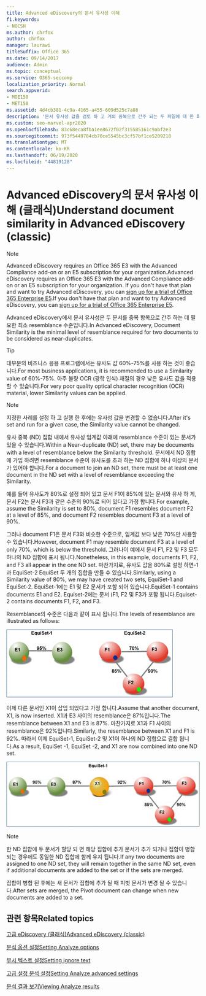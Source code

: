 ```yaml
---
title: Advanced eDiscovery의 문서 유사성 이해
f1.keywords:
- NOCSH
ms.author: chrfox
author: chrfox
manager: laurawi
titleSuffix: Office 365
ms.date: 09/14/2017
audience: Admin
ms.topic: conceptual
ms.service: O365-seccomp
localization_priority: Normal
search.appverid:
- MOE150
- MET150
ms.assetid: 4d4cb381-4c9a-4165-a455-609d525c7a88
description: '문서 유사성 값을 검토 하 고 거의 중복으로 간주 되는 두 파일에 대 한 최소 resemblance 수준은 Advanced eDiscovery에서 작동 합니다. '
ms.custom: seo-marvel-apr2020
ms.openlocfilehash: 83c68eca8fba1ee8672f02f315585161c9abf2e3
ms.sourcegitcommit: 973f5449784cb70ce5545bc3cf57bf1ce5209218
ms.translationtype: MT
ms.contentlocale: ko-KR
ms.lasthandoff: 06/19/2020
ms.locfileid: "44819128"
---
```

# <a name="understand-document-similarity-in-advanced-ediscovery-classic"></a><span data-ttu-id="3da3a-103">Advanced eDiscovery의 문서 유사성 이해 (클래식)</span><span class="sxs-lookup"><span data-stu-id="3da3a-103">Understand document similarity in Advanced eDiscovery (classic)</span></span>

> [!NOTE]
> <span data-ttu-id="3da3a-104">Advanced eDiscovery requires an Office 365 E3 with the Advanced Compliance add-on or an E5 subscription for your organization.</span><span class="sxs-lookup"><span data-stu-id="3da3a-104">Advanced eDiscovery requires an Office 365 E3 with the Advanced Compliance add-on or an E5 subscription for your organization.</span></span> <span data-ttu-id="3da3a-105">If you don't have that plan and want to try Advanced eDiscovery, you can [sign up for a trial of Office 365 Enterprise E5](https://go.microsoft.com/fwlink/p/?LinkID=698279).</span><span class="sxs-lookup"><span data-stu-id="3da3a-105">If you don't have that plan and want to try Advanced eDiscovery, you can [sign up for a trial of Office 365 Enterprise E5](https://go.microsoft.com/fwlink/p/?LinkID=698279).</span></span> 
  
<span data-ttu-id="3da3a-106">Advanced eDiscovery에서 문서 유사성은 두 문서를 중복 항목으로 간주 하는 데 필요한 최소 resemblance 수준입니다.</span><span class="sxs-lookup"><span data-stu-id="3da3a-106">In Advanced eDiscovery, Document Similarity is the minimal level of resemblance required for two documents to be considered as near-duplicates.</span></span>
  
> [!TIP]
> <span data-ttu-id="3da3a-107">대부분의 비즈니스 응용 프로그램에서는 유사도 값 60%-75%를 사용 하는 것이 좋습니다.</span><span class="sxs-lookup"><span data-stu-id="3da3a-107">For most business applications, it is recommended to use a Similarity value of 60%-75%.</span></span> <span data-ttu-id="3da3a-108">아주 불량 OCR (광학 인식) 재질의 경우 낮은 유사도 값을 적용할 수 있습니다.</span><span class="sxs-lookup"><span data-stu-id="3da3a-108">For very poor quality optical character recognition (OCR) material, lower Similarity values can be applied.</span></span> 
  
> [!NOTE]
> <span data-ttu-id="3da3a-109">지정한 사례를 설정 하 고 실행 한 후에는 유사성 값을 변경할 수 없습니다.</span><span class="sxs-lookup"><span data-stu-id="3da3a-109">After it's set and run for a given case, the Similarity value cannot be changed.</span></span> 
  
<span data-ttu-id="3da3a-110">유사 중복 (ND) 집합 내에서 유사성 임계값 아래에 resemblance 수준이 있는 문서가 있을 수 있습니다.</span><span class="sxs-lookup"><span data-stu-id="3da3a-110">Within a Near-duplicate (ND) set, there may be documents with a level of resemblance below the Similarity threshold.</span></span> <span data-ttu-id="3da3a-111">문서에서 ND 집합에 가입 하려면 resemblance 수준이 유사도를 초과 하는 ND 집합에 하나 이상의 문서가 있어야 합니다.</span><span class="sxs-lookup"><span data-stu-id="3da3a-111">For a document to join an ND set, there must be at least one document in the ND set with a level of resemblance exceeding the Similarity.</span></span> 
  
<span data-ttu-id="3da3a-112">예를 들어 유사도가 80%로 설정 되어 있고 문서 F1이 85%에 있는 문서와 유사 하 게, 문서 F2는 문서 F3과 같은 수준의 90%로 되어 있다고 가정 합니다.</span><span class="sxs-lookup"><span data-stu-id="3da3a-112">For example, assume the Similarity is set to 80%, document F1 resembles document F2 at a level of 85%, and document F2 resembles document F3 at a level of 90%.</span></span> 
  
<span data-ttu-id="3da3a-113">그러나 document F1은 문서 F3와 비슷한 수준으로, 임계값 보다 낮은 70%만 사용할 수 있습니다.</span><span class="sxs-lookup"><span data-stu-id="3da3a-113">However, document F1 may resemble document F3 at a level of only 70%, which is below the threshold.</span></span> <span data-ttu-id="3da3a-114">그러나이 예에서 문서 F1, F2 및 F3 모두 하나의 ND 집합에 표시 됩니다.</span><span class="sxs-lookup"><span data-stu-id="3da3a-114">Nonetheless, in this example, documents F1, F2, and F3 all appear in the one ND set.</span></span> <span data-ttu-id="3da3a-115">마찬가지로, 유사도 값을 80%로 설정 하면-1과 EquiSet-2 EquiSet 두 개의 집합을 만들 수 있습니다.</span><span class="sxs-lookup"><span data-stu-id="3da3a-115">Similarly, using a Similarity value of 80%, we may have created two sets, EquiSet-1 and EquiSet-2.</span></span> <span data-ttu-id="3da3a-116">EquiSet-1에는 E1 및 E2 문서가 포함 되어 있습니다.</span><span class="sxs-lookup"><span data-stu-id="3da3a-116">EquiSet-1 contains documents E1 and E2.</span></span> <span data-ttu-id="3da3a-117">Equiset-2에는 문서 (F1, F2 및 F3가 포함 됩니다.</span><span class="sxs-lookup"><span data-stu-id="3da3a-117">Equiset-2 contains documents F1, F2, and F3.</span></span> 
  
<span data-ttu-id="3da3a-118">Resemblance의 수준은 다음과 같이 표시 됩니다.</span><span class="sxs-lookup"><span data-stu-id="3da3a-118">The levels of resemblance are illustrated as follows:</span></span>
  
![문서 유사성](../media/3907ea7d-e28a-4027-8fc3-be090dd39144.gif)
  
<span data-ttu-id="3da3a-120">이제 다른 문서인 X1이 삽입 되었다고 가정 합니다.</span><span class="sxs-lookup"><span data-stu-id="3da3a-120">Assume that another document, X1, is now inserted.</span></span> <span data-ttu-id="3da3a-121">X1과 E3 사이의 resemblance은 87%입니다.</span><span class="sxs-lookup"><span data-stu-id="3da3a-121">The resemblance between X1 and E3 is 87%.</span></span> <span data-ttu-id="3da3a-122">마찬가지로 X1과 F1 사이의 resemblance은 92%입니다.</span><span class="sxs-lookup"><span data-stu-id="3da3a-122">Similarly, the resemblance between X1 and F1 is 92%.</span></span> <span data-ttu-id="3da3a-123">따라서 이제 EquiSet-1, EquiSet-2 및 X1이 하나의 ND 집합으로 결합 됩니다.</span><span class="sxs-lookup"><span data-stu-id="3da3a-123">As a result, EquiSet -1, EquiSet -2, and X1 are now combined into one ND set.</span></span>
  
![문서 유사성](../media/d140d347-33d5-475a-af04-594a0f2ab13d.gif)
  
> [!NOTE]
> <span data-ttu-id="3da3a-125">한 ND 집합에 두 문서가 할당 되 면 해당 집합에 추가 문서가 추가 되거나 집합이 병합 되는 경우에도 동일한 ND 집합에 함께 유지 됩니다.</span><span class="sxs-lookup"><span data-stu-id="3da3a-125">If any two documents are assigned to one ND set, they will remain together in the same ND set, even if additional documents are added to the set or if the sets are merged.</span></span> 
  
<span data-ttu-id="3da3a-126">집합이 병합 된 후에는 새 문서가 집합에 추가 될 때 피벗 문서가 변경 될 수 있습니다.</span><span class="sxs-lookup"><span data-stu-id="3da3a-126">After sets are merged, the Pivot document can change when new documents are added to a set.</span></span> 
  
## <a name="related-topics"></a><span data-ttu-id="3da3a-127">관련 항목</span><span class="sxs-lookup"><span data-stu-id="3da3a-127">Related topics</span></span>

[<span data-ttu-id="3da3a-128">고급 eDiscovery (클래식)</span><span class="sxs-lookup"><span data-stu-id="3da3a-128">Advanced eDiscovery (classic)</span></span>](office-365-advanced-ediscovery.md)
  
[<span data-ttu-id="3da3a-129">분석 옵션 설정</span><span class="sxs-lookup"><span data-stu-id="3da3a-129">Setting Analyze options</span></span>](set-analyze-options-in-advanced-ediscovery.md)
  
[<span data-ttu-id="3da3a-130">무시 텍스트 설정</span><span class="sxs-lookup"><span data-stu-id="3da3a-130">Setting ignore text</span></span>](set-ignore-text-in-advanced-ediscovery.md)
  
[<span data-ttu-id="3da3a-131">고급 설정 분석 설정</span><span class="sxs-lookup"><span data-stu-id="3da3a-131">Setting Analyze advanced settings</span></span>](set-analyze-advanced-settings-in-advanced-ediscovery.md)
  
[<span data-ttu-id="3da3a-132">분석 결과 보기</span><span class="sxs-lookup"><span data-stu-id="3da3a-132">Viewing Analyze results</span></span>](view-analyze-results-in-advanced-ediscovery.md)

